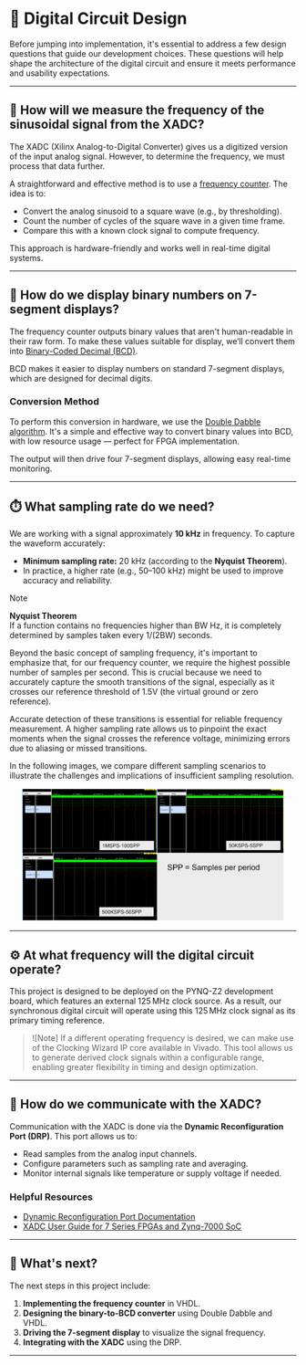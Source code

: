 # 🧭 Digital Circuit Design

Before jumping into implementation, it's essential to address a few design questions that guide our development choices. These questions will help shape the architecture of the digital circuit and ensure it meets performance and usability expectations.

---

## 🧠 How will we measure the frequency of the sinusoidal signal from the XADC?

The XADC (Xilinx Analog-to-Digital Converter) gives us a digitized version of the input analog signal. However, to determine the frequency, we must process that data further.

A straightforward and effective method is to use a [frequency counter](https://andybrown.me.uk/2016/02/21/nanocounter/). The idea is to:

- Convert the analog sinusoid to a square wave (e.g., by thresholding).
- Count the number of cycles of the square wave in a given time frame.
- Compare this with a known clock signal to compute frequency.

This approach is hardware-friendly and works well in real-time digital systems.

---

## 🔢 How do we display binary numbers on 7-segment displays?

The frequency counter outputs binary values that aren't human-readable in their raw form. To make these values suitable for display, we’ll convert them into [Binary-Coded Decimal (BCD)](https://en.wikipedia.org/wiki/Binary-coded_decimal).

BCD makes it easier to display numbers on standard 7-segment displays, which are designed for decimal digits.

### Conversion Method

To perform this conversion in hardware, we use the [Double Dabble algorithm](https://en.wikipedia.org/wiki/Double_dabble). It's a simple and effective way to convert binary values into BCD, with low resource usage — perfect for FPGA implementation.

The output will then drive four 7-segment displays, allowing easy real-time monitoring.

---

## ⏱️ What sampling rate do we need?

We are working with a signal approximately **10 kHz** in frequency. To capture the waveform accurately:

- **Minimum sampling rate:** 20 kHz (according to the **Nyquist Theorem**).
- In practice, a higher rate (e.g., 50–100 kHz) might be used to improve accuracy and reliability.

> [!NOTE]  
> **Nyquist Theorem**  
> If a function contains no frequencies higher than BW Hz, it is completely determined by samples taken every 1/(2BW) seconds.

Beyond the basic concept of sampling frequency, it's important to emphasize that, for our frequency counter, we require the highest possible number of samples per second. This is crucial because we need to accurately capture the smooth transitions of the signal, especially as it crosses our reference threshold of 1.5V (the virtual ground or zero reference).

Accurate detection of these transitions is essential for reliable frequency measurement. A higher sampling rate allows us to pinpoint the exact moments when the signal crosses the reference voltage, minimizing errors due to aliasing or missed transitions.

In the following images, we compare different sampling scenarios to illustrate the challenges and implications of insufficient sampling resolution. 

<p align="center">
  <img width="460" src="../../Documentation/Images/XADC_tutorial/Sampling_rates_comparison.png">
</p>

---

## ⚙️ At what frequency will the digital circuit operate?

This project is designed to be deployed on the PYNQ-Z2 development board, which features an external 125 MHz clock source. As a result, our synchronous digital circuit will operate using this 125 MHz clock signal as its primary timing reference. 

> ![Note]
> If a different operating frequency is desired, we can make use of the Clocking Wizard IP core available in Vivado. This tool allows us to generate derived clock signals within a configurable range, enabling greater flexibility in timing and design optimization.

---

## 📡 How do we communicate with the XADC?

Communication with the XADC is done via the **Dynamic Reconfiguration Port (DRP)**. This port allows us to:

- Read samples from the analog input channels.
- Configure parameters such as sampling rate and averaging.
- Monitor internal signals like temperature or supply voltage if needed.

### Helpful Resources

- [Dynamic Reconfiguration Port Documentation](https://docs.amd.com/r/en-US/pg165-cmac/Dynamic-Reconfiguration-Port)  
- [XADC User Guide for 7 Series FPGAs and Zynq-7000 SoC](https://docs.amd.com/r/en-US/ug480_7Series_XADC)

---

## 🚧 What's next?

The next steps in this project include:

1. **Implementing the frequency counter** in VHDL.
2. **Designing the binary-to-BCD converter** using Double Dabble and VHDL.
3. **Driving the 7-segment display** to visualize the signal frequency.
4. **Integrating with the XADC** using the DRP.

---

